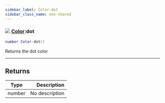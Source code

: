 ```yaml
---
sidebar_label: Color:dot
sidebar_class_name: env-shared
---
```


### ![](/img/wiki/shared.png) [Color](../color/README.md):dot

```lua
number Color:dot()
```

Returns the dot color<br/>

-----------------
## Returns

| Type   | Description |
| ------ | ----------: |
| number | No description |
